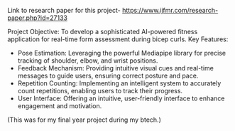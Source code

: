 Link to research paper for this project-  https://www.ijfmr.com/research-paper.php?id=27133

Project Objective: To develop a sophisticated AI-powered fitness application for real-time form assessment during bicep curls.
Key Features:
- Pose Estimation: Leveraging the powerful Mediapipe library for precise tracking of shoulder, elbow, and wrist positions.
- Feedback Mechanism: Providing intuitive visual cues and real-time messages to guide users, ensuring correct posture and pace.
- Repetition Counting: Implementing an intelligent system to accurately count repetitions, enabling users to track their progress.
- User Interface: Offering an intuitive, user-friendly interface to enhance engagement and motivation.

(This was for my final year project during my btech.) 

